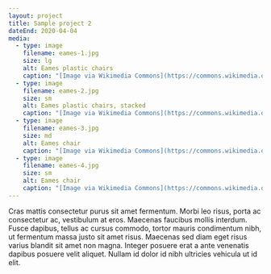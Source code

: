 ```yaml
---
layout: project
title: Sample project 2
dateEnd: 2020-04-04
media:
  - type: image
    filename: eames-1.jpg
    size: lg
    alt: Eames plastic chairs
    caption: "[Image via Wikimedia Commons](https://commons.wikimedia.org/wiki/File:Eames_chair-IMG_4611.jpg)"
  - type: image
    filename: eames-2.jpg
    size: sm
    alt: Eames plastic chairs, stacked
    caption: "[Image via Wikimedia Commons](https://commons.wikimedia.org/wiki/File:Eames-stapelstuhl.jpeg)"
  - type: image
    filename: eames-3.jpg
    size: md
    alt: Eames chair
    caption: "[Image via Wikimedia Commons](https://commons.wikimedia.org/wiki/File:Eames_chair-IMG_4624.jpg)"
  - type: image
    filename: eames-4.jpg
    size: sm
    alt: Eames chair
    caption: "[Image via Wikimedia Commons](https://commons.wikimedia.org/wiki/File:Charles_and_Ray_Eames_-_Plastic_Chair_1950-53.jpg)"
---
```


Cras mattis consectetur purus sit amet fermentum. Morbi leo risus, porta ac consectetur ac, vestibulum at eros. Maecenas faucibus mollis interdum. Fusce dapibus, tellus ac cursus commodo, tortor mauris condimentum nibh, ut fermentum massa justo sit amet risus. Maecenas sed diam eget risus varius blandit sit amet non magna. Integer posuere erat a ante venenatis dapibus posuere velit aliquet. Nullam id dolor id nibh ultricies vehicula ut id elit.
